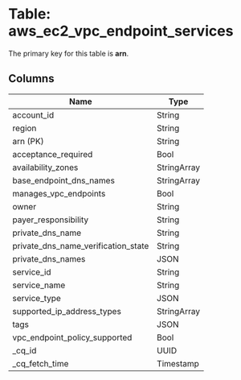 # Table: aws_ec2_vpc_endpoint_services


The primary key for this table is **arn**.


## Columns
| Name          | Type          |
| ------------- | ------------- |
|account_id|String|
|region|String|
|arn (PK)|String|
|acceptance_required|Bool|
|availability_zones|StringArray|
|base_endpoint_dns_names|StringArray|
|manages_vpc_endpoints|Bool|
|owner|String|
|payer_responsibility|String|
|private_dns_name|String|
|private_dns_name_verification_state|String|
|private_dns_names|JSON|
|service_id|String|
|service_name|String|
|service_type|JSON|
|supported_ip_address_types|StringArray|
|tags|JSON|
|vpc_endpoint_policy_supported|Bool|
|_cq_id|UUID|
|_cq_fetch_time|Timestamp|